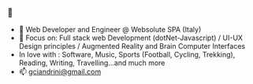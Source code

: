 ### 👋

- 🔭 Web Developer and Engineer @ Websolute SPA (Italy)
- 🌱 Focus on: Full stack web Development (dotNet-Javascript) / UI-UX Design principles / Augmented Reality and Brain Computer Interfaces
- In love with :  Software, Music, Sports (Football, Cycling, Trekking), Reading, Writing, Travelling...and much more 
- 📫 gciandrini@gmail.com 
